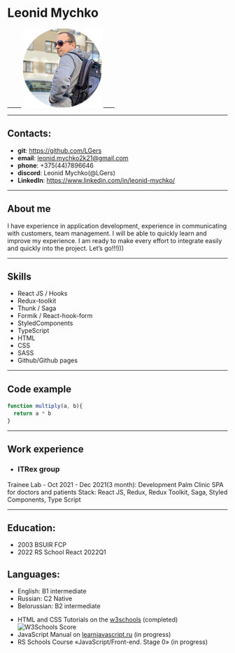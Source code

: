 # Leonid Mychko 
_____ ![avatar](/img/avatar.png#right "Leonid Mychko") ____

---
## Contacts:

* **git**: https://github.com/LGers
* **email**: leonid.mychko2k21@gmail.com
* **phone**: +375(44)7896646
* **discord**: Leonid Mychko(@LGers)
* **LinkedIn**: https://www.linkedin.com/in/leonid-mychko/

---
## About me

I have experience in application development, experience in communicating with customers, team management. I will be able to quickly learn and improve my experience.
I am ready to make every effort to integrate easily and quickly into the project.
Let’s go!!!)))

___
## Skills
* React JS / Hooks
* Redux-toolkit 
* Thunk / Saga
* Formik / React-hook-form
* StyledComponents
* TypeScript
* HTML
* CSS
* SASS
* Github/Github pages
___
## Code example
```js
function multiply(a, b){
  return a * b
}
```
___

## Work experience
* ### ITRex group
Trainee Lab - Oct 2021 - Dec 2021(3 month):
Development Palm Clinic SPA for doctors and patients
Stack: React JS, Redux, Redux Toolkit, Saga, Styled Components, Type Script

___
## Education:
* 2003 BSUIR FCP
* 2022 RS School React 2022Q1

## Languages: 
* English: B1 intermediate
* Russian: C2 Native
* Belorussian: B2 intermediate

- HTML and CSS Tutorials on the [w3schools](https://www.w3schools.com/) (completed)<br>
![W3Schools Score](/images/w3schools-score.jpg)<br>
- JavaScript Manual on [learnjavascript.ru](https://learn.javascript.ru/) (in progress)
- RS Schools Course «JavaScript/Front-end. Stage 0» (in progress)